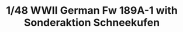 ---
layout: product
title: "1/48 WWII German Fw 189A-1 with Sonderaktion Schneekufen"
price: "5100" 
desc: "Maketa"
img_path: "/assets/img/GWH04808.webp"
brand: "N/A"
available: false
special_offer: false
new: false
soon: false
cat: "010000"
subcat: "010900"
subsubcat: "0N/A"
sifra: "GWH04808"
popular: false
---